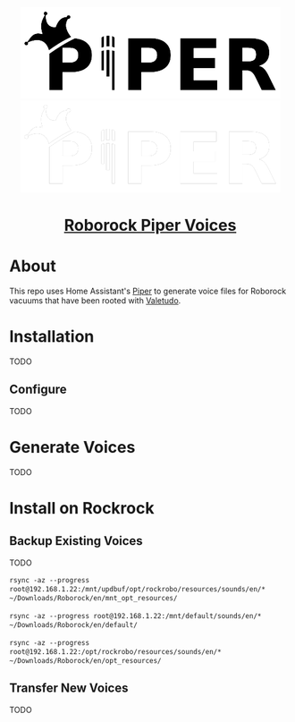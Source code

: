 <p align="center">
    <img src="https://raw.githubusercontent.com/alanjames1987/Roborock-Piper-Voices/main/.attachments/piper-light-mode.png#gh-light-mode-only">
    <img src="https://raw.githubusercontent.com/alanjames1987/Roborock-Piper-Voices/main/.attachments/piper-dark-mode.png#gh-dark-mode-only">
</p>

<h1 align="center">

[Roborock Piper Voices](https://github.com/alanjames1987/Roborock-Piper-Voice)

</h1>

# About

This repo uses Home Assistant's [Piper](https://github.com/rhasspy/piper) to generate voice files for Roborock vacuums that have been rooted with [Valetudo](https://github.com/Hypfer/Valetudo).

# Installation

TODO

## Configure

TODO

# Generate Voices

TODO

# Install on Rockrock

## Backup Existing Voices

TODO

```
rsync -az --progress root@192.168.1.22:/mnt/updbuf/opt/rockrobo/resources/sounds/en/* ~/Downloads/Roborock/en/mnt_opt_resources/

rsync -az --progress root@192.168.1.22:/mnt/default/sounds/en/* ~/Downloads/Roborock/en/default/

rsync -az --progress root@192.168.1.22:/opt/rockrobo/resources/sounds/en/* ~/Downloads/Roborock/en/opt_resources/
```

## Transfer New Voices

TODO
